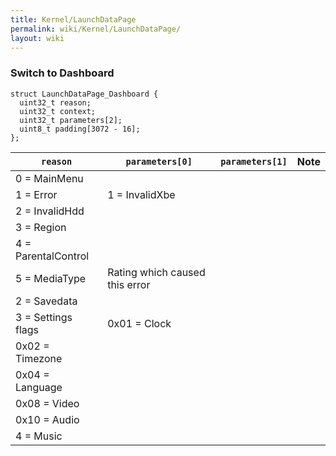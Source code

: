 ```yaml
---
title: Kernel/LaunchDataPage
permalink: wiki/Kernel/LaunchDataPage/
layout: wiki
---
```


### Switch to Dashboard

    struct LaunchDataPage_Dashboard {
      uint32_t reason;
      uint32_t context;
      uint32_t parameters[2];
      uint8_t padding[3072 - 16];
    };

| `reason`            | `parameters[0]`                | `parameters[1]` | Note |
|---------------------|--------------------------------|-----------------|------|
| 0 = MainMenu        |                                |                 |
| 1 = Error           | 1 = InvalidXbe                 |                 |      |
| 2 = InvalidHdd      |                                |                 |
| 3 = Region          |                                |                 |
| 4 = ParentalControl |                                |                 |
| 5 = MediaType       | Rating which caused this error |                 |
| 2 = Savedata        |                                |                 |      |
| 3 = Settings flags  | 0x01 = Clock                   |                 |      |
| 0x02 = Timezone     |                                |                 |
| 0x04 = Language     |                                |                 |
| 0x08 = Video        |                                |                 |
| 0x10 = Audio        |                                |                 |
| 4 = Music           |                                |                 |      |


